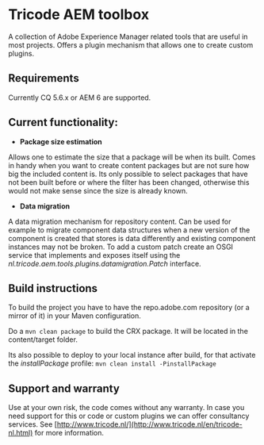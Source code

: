 # Tricode AEM toolbox
A collection of Adobe Experience Manager related tools that are useful in most projects.
Offers a plugin mechanism that allows one to create custom plugins.

## Requirements

Currently CQ 5.6.x or AEM 6 are supported.

## Current functionality:

* **Package size estimation**

Allows one to estimate the size that a package will be when its built. Comes in handy when you want to create content packages but are not sure how big the included content is.
Its only possible to select packages that have not been built before or where the filter has been changed, otherwise this would not make sense since the size is already known.

* **Data migration**

A data migration mechanism for repository content. Can be used for example to migrate component data structures when a new version of the component is created that stores is data differently
and existing component instances may not be broken. To add a custom patch create an OSGI service that implements and exposes itself using the *nl.tricode.aem.tools.plugins.datamigration.Patch* interface.

## Build instructions

To build the project you have to have the repo.adobe.com repository (or a mirror of it) in your Maven configuration.

Do a `mvn clean package` to build the CRX package. It will be located in the content/target folder.

Its also possible to deploy to your local instance after build, for that activate the *installPackage* profile: `mvn clean install -PinstallPackage`

## Support and warranty

Use at your own risk, the code comes without any warranty. In case you need support for this or code or custom plugins we can offer consultancy services. See [http://www.tricode.nl/](http://www.tricode.nl/en/tricode-nl.html) for more information.